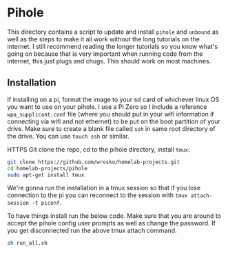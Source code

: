 # Pihole

This directory contains a script to update and install `pihole` and `unbound` as well as the steps to make it all work without the long tutorials on the internet. I still recommend reading the longer tutorials so you know what's going on because that is very important when running code from  the internet, this just plugs and chugs. This should work on most machines. 

## Installation
If installing on a pi, format the image to your sd card of whichever linux OS you want to use on your pihole. I use a Pi Zero so I include a reference `wpa_supplicant.conf` file (where you should put in your wifi information if connecting via wifi and not ethernet) to be put on the boot partition of your drive. Make sure to create a blank file called `ssh` in same root directory of the drive. You can use `touch ssh` or similar. 


HTTPS Git clone the repo, cd to the pihole directory, install `tmux`:

```bash
git clone https://github.com/wrosko/homelab-projects.git
cd homelab-projects/pihole
sudo apt-get install tmux
```

We're gonna run the installation in a tmux session so that if you lose connection to the pi you can reconnect to the session with `tmux attach-session -t piconf`.

To have things install run the below code. Make sure that you are around to accept the pihole config user prompts as well as change the password. If you get disconnected run the above tmux attach command. 

```bash
sh run_all.sh
```


